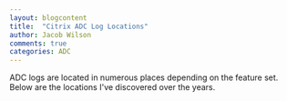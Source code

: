 ```yaml
---
layout: blogcontent
title:  "Citrix ADC Log Locations"
author: Jacob Wilson
comments: true
categories: ADC
---
```


ADC logs are located in numerous places depending on the feature set.  Below are the locations I've discovered over the years.
